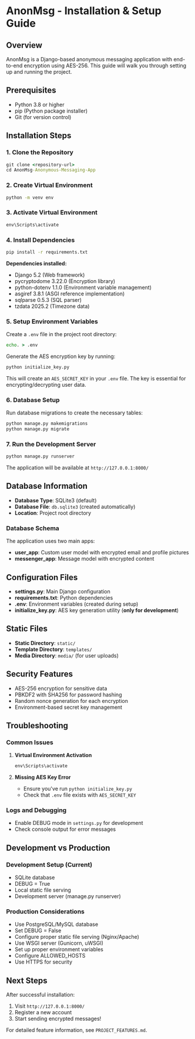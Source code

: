 # AnonMsg - Installation & Setup Guide

## Overview
AnonMsg is a Django-based anonymous messaging application with end-to-end encryption using AES-256. This guide will walk you through setting up and running the project.

## Prerequisites
- Python 3.8 or higher
- pip (Python package installer)
- Git (for version control)

## Installation Steps

### 1. Clone the Repository
```cmd
git clone <repository-url>
cd AnonMsg-Anonymous-Messaging-App
```

### 2. Create Virtual Environment
```cmd
python -m venv env
```

### 3. Activate Virtual Environment
```cmd
env\Scripts\activate
```

### 4. Install Dependencies
```cmd
pip install -r requirements.txt
```

**Dependencies installed:**
- Django 5.2 (Web framework)
- pycryptodome 3.22.0 (Encryption library)
- python-dotenv 1.1.0 (Environment variable management)
- asgiref 3.8.1 (ASGI reference implementation)
- sqlparse 0.5.3 (SQL parser)
- tzdata 2025.2 (Timezone data)

### 5. Setup Environment Variables
Create a `.env` file in the project root directory:
```cmd
echo. > .env
```

Generate the AES encryption key by running:
```cmd
python initialize_key.py
```

This will create an `AES_SECRET_KEY` in your `.env` file. The key is essential for encrypting/decrypting user data.

### 6. Database Setup
Run database migrations to create the necessary tables:
```cmd
python manage.py makemigrations
python manage.py migrate
```


### 7. Run the Development Server
```cmd
python manage.py runserver
```

The application will be available at `http://127.0.0.1:8000/`

## Database Information
- **Database Type**: SQLite3 (default)
- **Database File**: `db.sqlite3` (created automatically)
- **Location**: Project root directory

### Database Schema
The application uses two main apps:
- **user_app**: Custom user model with encrypted email and profile pictures
- **messenger_app**: Message model with encrypted content

## Configuration Files
- **settings.py**: Main Django configuration
- **requirements.txt**: Python dependencies
- **.env**: Environment variables (created during setup)
- **initialize_key.py**: AES key generation utility (**only for development**)

## Static Files
- **Static Directory**: `static/`
- **Template Directory**: `templates/`
- **Media Directory**: `media/` (for user uploads)

## Security Features
- AES-256 encryption for sensitive data
- PBKDF2 with SHA256 for password hashing
- Random nonce generation for each encryption
- Environment-based secret key management

## Troubleshooting

### Common Issues

1. **Virtual Environment Activation**
   ```cmd
   env\Scripts\activate
   ```

2. **Missing AES Key Error**
   - Ensure you've run `python initialize_key.py`
   - Check that `.env` file exists with `AES_SECRET_KEY`



### Logs and Debugging
- Enable DEBUG mode in `settings.py` for development
- Check console output for error messages

## Development vs Production

### Development Setup (Current)
- SQLite database
- DEBUG = True
- Local static file serving
- Development server (manage.py runserver)

### Production Considerations
- Use PostgreSQL/MySQL database
- Set DEBUG = False
- Configure proper static file serving (Nginx/Apache)
- Use WSGI server (Gunicorn, uWSGI)
- Set up proper environment variables
- Configure ALLOWED_HOSTS
- Use HTTPS for security

## Next Steps
After successful installation:
1. Visit `http://127.0.0.1:8000/`
2. Register a new account
3. Start sending encrypted messages!

For detailed feature information, see `PROJECT_FEATURES.md`.
